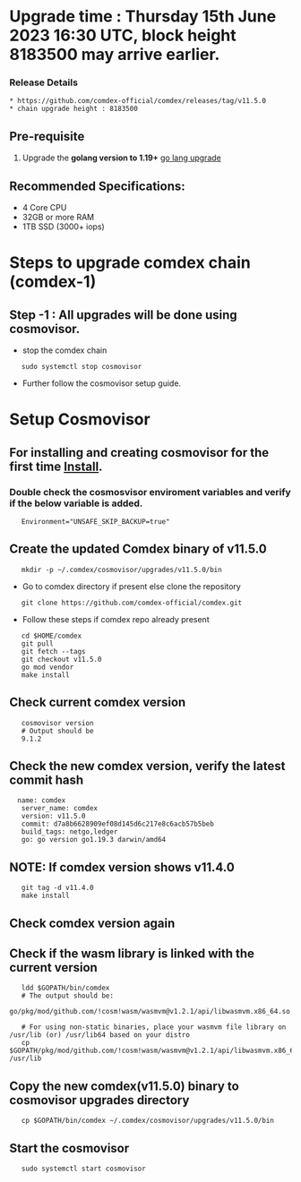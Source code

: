 # Upgrade time : Thursday 15th June 2023 16:30 UTC, block height 8183500 may arrive earlier. 

### Release Details
    * https://github.com/comdex-official/comdex/releases/tag/v11.5.0
    * chain upgrade height : 8183500


## Pre-requisite
1. Upgrade the **golang version to 1.19+** [go lang upgrade](https://go.dev/doc/install)

## Recommended Specifications:
   * 4 Core CPU
   * 32GB or more RAM
   * 1TB SSD (3000+ iops)

# Steps to upgrade comdex chain (comdex-1)

## Step -1 : All upgrades will be done using cosmovisor.

* stop the comdex chain

```shell
   sudo systemctl stop cosmovisor
```

* Further follow the cosmovisor setup guide.

# Setup Cosmovisor

## For installing and creating cosmovisor for the first time [Install](https://github.com/comdex-official/networks/blob/main/testnet/cosmovisor-setup.md). 

### Double check the cosmosvisor enviroment variables and verify if the below variable is added.

```shell
   Environment="UNSAFE_SKIP_BACKUP=true"
```

## Create the updated Comdex binary of v11.5.0

```shell
   mkdir -p ~/.comdex/cosmovisor/upgrades/v11.5.0/bin
```
* Go to comdex directory if present else clone the repository

```shell
   git clone https://github.com/comdex-official/comdex.git
```

* Follow these steps if comdex repo already present

```shell
   cd $HOME/comdex
   git pull
   git fetch --tags
   git checkout v11.5.0
   go mod vendor
   make install
```

## Check current comdex version
```shell
   cosmovisor version
   # Output should be
   9.1.2
```

## Check the new comdex version, verify the latest commit hash

```shell
  name: comdex
   server_name: comdex
   version: v11.5.0
   commit: d7a8b6628909ef08d145d6c217e8c6acb57b5beb
   build_tags: netgo,ledger
   go: go version go1.19.3 darwin/amd64

```

## NOTE: If comdex version shows v11.4.0

```shell
   git tag -d v11.4.0
   make install
```

## Check comdex version again

## Check if the wasm library is linked with the current version 

```shell
   ldd $GOPATH/bin/comdex
   # The output should be:
   go/pkg/mod/github.com/!cosm!wasm/wasmvm@v1.2.1/api/libwasmvm.x86_64.so

   # For using non-static binaries, place your wasmvm file library on /usr/lib (or) /usr/lib64 based on your distro
   cp $GOPATH/pkg/mod/github.com/!cosm!wasm/wasmvm@v1.2.1/api/libwasmvm.x86_64.so /usr/lib
```


## Copy the new comdex(v11.5.0) binary to cosmovisor upgrades directory

```shell
   cp $GOPATH/bin/comdex ~/.comdex/cosmovisor/upgrades/v11.5.0/bin
```

## Start the cosmovisor

```shell
   sudo systemctl start cosmovisor
```
